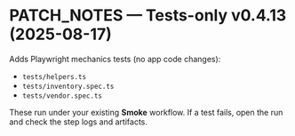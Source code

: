 # PATCH_NOTES — Tests-only v0.4.13 (2025-08-17)

Adds Playwright mechanics tests (no app code changes):
- `tests/helpers.ts`
- `tests/inventory.spec.ts`
- `tests/vendor.spec.ts`

These run under your existing **Smoke** workflow. If a test fails, open the run and check the step logs and artifacts.
